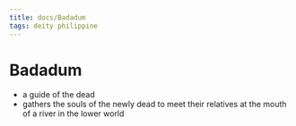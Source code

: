 ```yaml
---
title: docs/Badadum
tags: deity philippine
---
```


# Badadum
- a guide of the dead
- gathers the souls of the newly dead to meet their relatives at the mouth of a river in the lower world